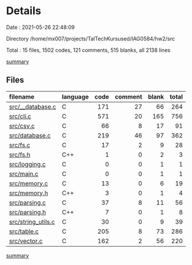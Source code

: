 # Details

Date : 2021-05-26 22:48:09

Directory /home/mx007/projects/TalTechKursused/IAG0584/hw2/src

Total : 15 files,  1502 codes, 121 comments, 515 blanks, all 2138 lines

[summary](results.md)

## Files
| filename | language | code | comment | blank | total |
| :--- | :--- | ---: | ---: | ---: | ---: |
| [src/__database.c](/src/__database.c) | C | 171 | 27 | 66 | 264 |
| [src/cli.c](/src/cli.c) | C | 571 | 20 | 165 | 756 |
| [src/csv.c](/src/csv.c) | C | 66 | 8 | 17 | 91 |
| [src/database.c](/src/database.c) | C | 219 | 46 | 97 | 362 |
| [src/fs.c](/src/fs.c) | C | 17 | 2 | 9 | 28 |
| [src/fs.h](/src/fs.h) | C++ | 1 | 0 | 2 | 3 |
| [src/logging.c](/src/logging.c) | C | 0 | 0 | 1 | 1 |
| [src/main.c](/src/main.c) | C | 0 | 0 | 1 | 1 |
| [src/memory.c](/src/memory.c) | C | 13 | 0 | 6 | 19 |
| [src/memory.h](/src/memory.h) | C++ | 3 | 0 | 1 | 4 |
| [src/parsing.c](/src/parsing.c) | C | 37 | 8 | 11 | 56 |
| [src/parsing.h](/src/parsing.h) | C++ | 7 | 0 | 1 | 8 |
| [src/string_utils.c](/src/string_utils.c) | C | 30 | 0 | 9 | 39 |
| [src/table.c](/src/table.c) | C | 205 | 8 | 73 | 286 |
| [src/vector.c](/src/vector.c) | C | 162 | 2 | 56 | 220 |

[summary](results.md)